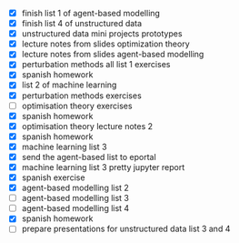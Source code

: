 - [x] finish list 1 of agent-based modelling
- [x] finish list 4 of unstructured data
- [x] unstructured data mini projects prototypes
- [x] lecture notes from slides optimization theory
- [x] lecture notes from slides agent-based modelling
- [x] perturbation methods all list 1 exercises
- [x] spanish homework
- [x] list 2 of machine learning
- [x] perturbation methods exercises
- [ ] optimisation theory exercises
- [x] spanish homework
- [x] optimisation theory lecture notes 2
- [x] spanish homework
- [x] machine learning list 3
- [x] send the agent-based list to eportal
- [x] machine learning list 3 pretty jupyter report
- [x] spanish exercise
- [x] agent-based modelling list 2
- [ ] agent-based modelling list 3
- [ ] agent-based modelling list 4
- [x] spanish homework
- [ ] prepare presentations for unstructured data list 3 and 4
